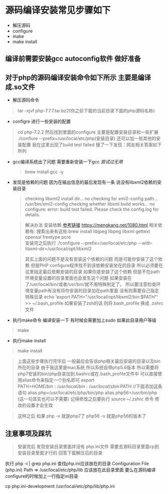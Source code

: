 # 源码编译安装常见步骤如下
* 解压源码
* configure
* make
* make install

## 编译前需要安装gcc autoconfig软件 做好准备

## 对于php的源码编译安装命令如下所示 主要是编译成.so文件 
* 解压源码命令
> tar -xjvf php-7.7.7.tar.bz2(你之前下载的当前目录下面的php源码名称)

* configre 进行一些安装的配置
> cd php-7.2.2
  然后找到里面的configure 主要是配置安装目录和一些扩展
  ./confiure --prefix=/usr/local/etc/php(安装目录) 还可以加一些其他的安装配置
> 我在这里出现了build test failed 
  搜了一下发现：网友相关答案如下所列
  * gcc编译系统出了问题 需要重新安装一下gcc *尝试过无用*
  	> brew install gcc -y
  	 
  * 发现是依赖的问题 因为在输出信息的最后发现有一条 说没有libxml2依赖的安装目录 
  	> checking libxml2 install dir... no
	  checking for xml2-config path... /usr/bin/xml2-config
	  checking whether libxml build works... no
	  configure: error: build test failed.  Please check the config.log for details.

    > 解决办法 
      安装依赖 [参考链接](https://mengkang.net/1080.html) https://mengkang.net/1080.html
	  相关依赖有:
	  搜索出来有这些:brew install libjpeg libpng libxml gettext openssl freetype pcre  
	  安装完之后执行
	  ./configure --prefix=/usr/local/etc/php --with-libxml-dir=/usr/local/opt/libxml2 

	 > 其实上面的问题不是没有安装这个依赖的问题 而是可能你安装了这个依赖 但是PHP  configure程序找不到该依赖安装坐在的目录 所以必须要在这里指定最后依赖安装的目录
	  如果你是安装了这个依赖 但是不在path环境变量设置的目录里面也会发生这个问题
	  如果安装在了/usr/local/bin/或者/usr/bin/就不用特殊制定了。
	  所以要注意检查环境变量path有没有将你安装的目录加在path里面 没有则需要自己指定特殊目录
	  echo 'export PATH="/usr/local/opt/libxml2/bin:$PATH"' >> ~/.bash_profile
	  如果安装了zsh的话 则将.bash_profile 换成 .zshrc文件

  
* 执行make命令 编译安装一下 有时候会需要加上sudo 如果此目录用户等级
> make

* 执行make install 
> make install

> 上面这些步骤执行完毕后 一般最后会告诉php相关最后安装的目录以及bin所在的目录
  由于我这里是mac系统 所以系统自带php5.6版本 所以需要将php7安装的bin/php目录加到.bashrc或在.bash_profile文件中
  可以直接使用alias命令来指定一个别名即可 
  export PATH=$HOME/bin:/usr/local/bin:/usr/local/sbin:$PATH
  //下面添加这条语句
  alias php=/usr/local/etc/php/bin/php
  alias php56=/usr/bin/php (这一句其实也可以不需要)
  记得修改之后要执行
  source ~/.zshrc 命令 修改的设置才会生效

 > 这样之后 如果 php -v 就是php7了
   php56 -v 就是php56的版本了

## 注意事项及踩坑
> 安装完后 发现安装目录里面并没有 php.ini文件 需要去源码目录里面cp到安装目录里面才行的
  回答下载解压后的目录
  
  执行 php -i | grep php.ini 查找php.ini应该放在的目录
  Configuration File (php.ini) Path => /usr/local/etc/php/lib 应该放在此目录里面
  要么在源码编译configure的时候加上一行指定ini目录

  cp php.ini-development /usr/local/etc/php/lib/php.ini

